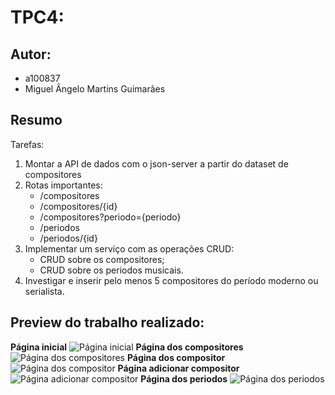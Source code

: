 # TPC4: 

## Autor:
- a100837
- Miguel Ângelo Martins Guimarães

## Resumo
Tarefas:

1. Montar a API de dados com o json-server a partir do dataset de compositores
2. Rotas importantes:
    - /compositores
    - /compositores/{id}
    - /compositores?periodo={periodo}
    - /periodos
    - /periodos/{id}
3. Implementar um serviço com as operações CRUD:
    - CRUD sobre os compositores;
    - CRUD sobre os periodos musicais.
4. Investigar e inserir pelo menos 5 compositores do período moderno ou serialista.

## Preview do trabalho realizado:
**Página inicial**
![Página inicial](/Screenshots/inicio.png)
**Página dos compositores**
![Página dos compositores](/Screenshots/comps.png)
**Página dos compositor**
![Página dos compositor](/Screenshots/comp.png)
**Página adicionar compositor**
![Página adicionar compositor](/Screenshots/addComp.png)
**Página dos periodos**
![Página dos periodos](/Screenshots/periodos.png)